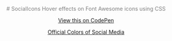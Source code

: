 <!DOCTYPE html>
<html>
<head>
<script src="https://kit.fontawesome.com/f7187ce1e1.js" crossorigin="anonymous"></script>
<style>
  .fa-github{
	transition: all .2s ease-in-out;
}
.fa-github:hover{
	color: #333;
	transform: scale(1.3);
}
.fa-facebook{
	transition: all .2s ease-in-out;
}
.fa-facebook:hover {
	color: #1877f2;
	transform: scale(1.3);
}
.fa-instagram{
	transition: all .2s ease-in-out;
}
.fa-instagram:hover {
	color: #c32aa3;
	transform: scale(1.3);
}
.fa-twitter{
	transition: all .2s ease-in-out;
}
.fa-twitter:hover {
	color: #1da1f2;
	transform: scale(1.3);
}
.fa-linkedin-in{
	transition: all .2s ease-in-out;
}
.fa-linkedin-in:hover {
	color: #0a66c2;
	transform: scale(1.3);
}
.fa-youtube{
	transition: all .2s ease-in-out;
}
.fa-youtube:hover {
	color: #ff0000;
	transform: scale(1.3);
}

i {
  letter-spacing: 10px;
  padding: 2cm 0cm 1cm 0cm;
  font-size: 49px;
}

</style>
<body style="text-align:center">

<a style="color:grey;text-decoration: none;" href="https://github.com/KPDMadhuka"><i class="fab fa-github"></i></a>
  
<a style="color:grey;text-decoration: none;" href="https://www.linkedin.com/in/kpdmadhuka/"><i class="fab fa-linkedin-in"></i></a>

<a style="color:grey;text-decoration: none;" href="https://www.facebook.com/KPDMadhuka"><i class="fab fa-facebook"></i></a>

<a style="color:grey;text-decoration: none;" href="https://www.instagram.com/KPDMadhuka/"><i class="fab fa-instagram"></i></a>

<a style="color:grey;text-decoration: none;" href="http://twitter.com/KPDMadhuka"><i class="fab fa-twitter" style="font-size: 49px;"></i></a>

<a style="color:grey;text-decoration: none;" href="https://www.youtube.com/KPDMadhuka/"><i class="fab fa-youtube"></i>

</body>
</html>
# SocialIcons
Hover effects on Font Awesome icons using CSS

<a href ="https://codepen.io/kpdushanmaduka/pen/jadeoO">View this on CodePen</a>

<a href ="https://www.lockedownseo.com/social-media-colors/">Official Colors of Social Media</a>

